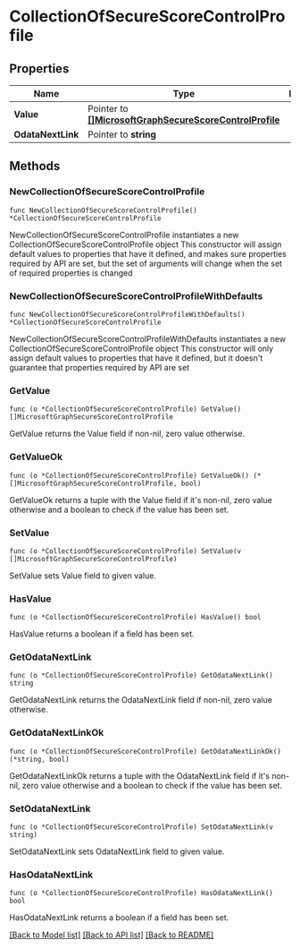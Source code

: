 # CollectionOfSecureScoreControlProfile

## Properties

Name | Type | Description | Notes
------------ | ------------- | ------------- | -------------
**Value** | Pointer to [**[]MicrosoftGraphSecureScoreControlProfile**](MicrosoftGraphSecureScoreControlProfile.md) |  | [optional] 
**OdataNextLink** | Pointer to **string** |  | [optional] 

## Methods

### NewCollectionOfSecureScoreControlProfile

`func NewCollectionOfSecureScoreControlProfile() *CollectionOfSecureScoreControlProfile`

NewCollectionOfSecureScoreControlProfile instantiates a new CollectionOfSecureScoreControlProfile object
This constructor will assign default values to properties that have it defined,
and makes sure properties required by API are set, but the set of arguments
will change when the set of required properties is changed

### NewCollectionOfSecureScoreControlProfileWithDefaults

`func NewCollectionOfSecureScoreControlProfileWithDefaults() *CollectionOfSecureScoreControlProfile`

NewCollectionOfSecureScoreControlProfileWithDefaults instantiates a new CollectionOfSecureScoreControlProfile object
This constructor will only assign default values to properties that have it defined,
but it doesn't guarantee that properties required by API are set

### GetValue

`func (o *CollectionOfSecureScoreControlProfile) GetValue() []MicrosoftGraphSecureScoreControlProfile`

GetValue returns the Value field if non-nil, zero value otherwise.

### GetValueOk

`func (o *CollectionOfSecureScoreControlProfile) GetValueOk() (*[]MicrosoftGraphSecureScoreControlProfile, bool)`

GetValueOk returns a tuple with the Value field if it's non-nil, zero value otherwise
and a boolean to check if the value has been set.

### SetValue

`func (o *CollectionOfSecureScoreControlProfile) SetValue(v []MicrosoftGraphSecureScoreControlProfile)`

SetValue sets Value field to given value.

### HasValue

`func (o *CollectionOfSecureScoreControlProfile) HasValue() bool`

HasValue returns a boolean if a field has been set.

### GetOdataNextLink

`func (o *CollectionOfSecureScoreControlProfile) GetOdataNextLink() string`

GetOdataNextLink returns the OdataNextLink field if non-nil, zero value otherwise.

### GetOdataNextLinkOk

`func (o *CollectionOfSecureScoreControlProfile) GetOdataNextLinkOk() (*string, bool)`

GetOdataNextLinkOk returns a tuple with the OdataNextLink field if it's non-nil, zero value otherwise
and a boolean to check if the value has been set.

### SetOdataNextLink

`func (o *CollectionOfSecureScoreControlProfile) SetOdataNextLink(v string)`

SetOdataNextLink sets OdataNextLink field to given value.

### HasOdataNextLink

`func (o *CollectionOfSecureScoreControlProfile) HasOdataNextLink() bool`

HasOdataNextLink returns a boolean if a field has been set.


[[Back to Model list]](../README.md#documentation-for-models) [[Back to API list]](../README.md#documentation-for-api-endpoints) [[Back to README]](../README.md)


